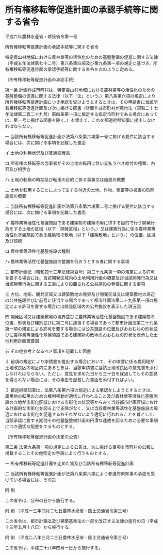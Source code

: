 # 所有権移転等促進計画の承認手続等に関する省令

平成六年農林水産省・建設省令第一号

所有権移転等促進計画の承認手続等に関する省令

特定農山村地域における農林業等の活性化のための基盤整備の促進に関する法律（平成五年法律第七十二号）第八条第四項及び第九条第一項の規定に基づき、所有権移転等促進計画の承認手続等に関する省令を次のように定める。

（所有権移転等促進計画の承認手続）

第一条 計画作成市町村は、特定農山村地域における農林業等の活性化のための基盤整備の促進に関する法律（以下「法」という。）第八条第六項の規定により所有権移転等促進計画につき承認を受けようとするときは、その申請書に当該所有権移転等促進計画及び次に掲げる図書（計画作成市町村が農地法（昭和二十七年法律第二百二十九号）第四条第一項に規定する指定市町村である場合にあっては、第一号に掲げる図書を除く。）を添えて、これを都道府県知事に提出しなければならない。

一 当該所有権移転等促進計画が法第八条第六項第一号に掲げる要件に該当する場合には、次に掲げる事項を記載した書面

イ 土地の利用状況及び普通収穫高

ロ 所有権の移転等の当事者がその土地の転用に伴い支払うべき給付の種類、内容及び相手方

ハ 土地の転用の時期及び転用の目的に係る事業又は施設の概要

ニ 土地を転用することによって生ずる付近の土地、作物、家畜等の被害の防除施設の概要

二 当該所有権移転等促進計画が法第八条第六項第二号に掲げる要件に該当する場合には、次に掲げる事項を記載した書面

イ 農林業等活性化基盤施設である建築物の建築の用に供する目的で行う開発行為をする土地の区域（以下「開発区域」という。）又は建築行為に係る農林業等活性化基盤施設である建築物の敷地（以下「建築敷地」という。）の位置、区域及び規模

ロ 農林業等活性化基盤施設の種別

ハ 農林業等活性化基盤施設の整備を行おうとする者に関する事項

ニ 都市計画法（昭和四十三年法律第百号）第二十九条第一項の規定による許可を要する場合には、当該開発区域内の土地利用計画の概要及び当該開発行為又は当該開発行為に関する工事により設置される公共施設の整備に関する事項

三 方位、地形、開発区域又は建築敷地の境界及び開発区域又は建築敷地の周辺の公共施設並びに前号に該当する場合であって都市計画法第二十九条第一項の規定による許可を要する場合には開発区域内の公共施設を表示した現況図

四 開発区域又は建築敷地の境界並びに農林業等活性化基盤施設である建築物の位置、形状及び種別並びに第二号に該当する場合であって都市計画法第二十九条第一項の規定による許可を要する場合には公共施設の位置及びおおむねの形状並びに農林業等活性化基盤施設である建築物の敷地のおおむねの形状を表示した土地利用計画概要図

五 その他参考となるべき事項を記載した図書

２ 前項の規定により申請書を提出する場合において、その申請に係る農用地が土地改良区の地区内にあるときは、当該申請書に当該土地改良区の意見書を添付しなければならない。ただし、意見を求めた日から三十日を経過してもその意見を得られない場合には、その事由を記載した書面を添付すればよい。

３ 都道府県知事は、法第八条第六項の規定による承認をしようとするときは、農用地の転用のための権利移動が適切に行われること及び農林業等活性化基盤施設の立地が市街化区域における市街化の状況等からみて当該都市計画区域における計画的な市街化を図る上で支障がなく、又は当該農林業等活性化基盤施設の周辺における市街化を促進するおそれがないよう適切に行われることを旨として、当該承認に要する期間その他基盤整備計画の円滑な達成を図るために必要な事項につき適切な配慮をするものとする。

（所有権移転等促進計画の決定の公告）

第二条 法第九条第一項の規定による公告は、次に掲げる事項を市町村の公報に掲載することその他所定の手段により行うものとする。

一 所有権移転等促進計画を定めた旨及び当該所有権移転等促進計画

二 当該所有権移転等促進計画が法第八条第六項により都道府県知事の承認を受けている場合には、その旨

附 則

この省令は、公布の日から施行する。

附 則 （平成一三年四月二七日農林水産省・国土交通省令第三号）

この省令は、都市計画法及び建築基準法の一部を改正する法律の施行の日（平成十三年五月十八日）から施行する。

附 則 （平成二八年三月二三日農林水産省・国土交通省令第三号）

この省令は、平成二十八年四月一日から施行する。
